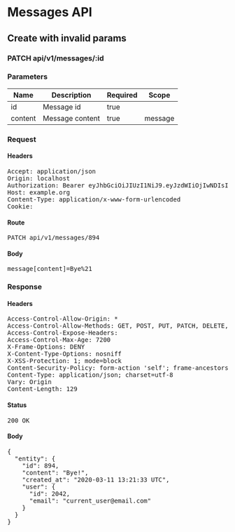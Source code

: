 # Messages API

## Create with invalid params

### PATCH api/v1/messages/:id

### Parameters

| Name | Description | Required | Scope |
|------|-------------|----------|-------|
| id | Message id | true |  |
| content | Message content | true | message |

### Request

#### Headers

<pre>Accept: application/json
Origin: localhost
Authorization: Bearer eyJhbGciOiJIUzI1NiJ9.eyJzdWIiOjIwNDIsImlhdCI6MTU4MzkzMjg5MywiaXNzIjoiaHR0cDovL3d3dy5leGFtcGxlLmNvbSJ9.TWLb9GSkjs_SKHgUi-GCFhBSlNUvAwtpRvvIUZx-Hy8
Host: example.org
Content-Type: application/x-www-form-urlencoded
Cookie: </pre>

#### Route

<pre>PATCH api/v1/messages/894</pre>

#### Body

<pre>message[content]=Bye%21</pre>

### Response

#### Headers

<pre>Access-Control-Allow-Origin: *
Access-Control-Allow-Methods: GET, POST, PUT, PATCH, DELETE, OPTIONS, HEAD
Access-Control-Expose-Headers: 
Access-Control-Max-Age: 7200
X-Frame-Options: DENY
X-Content-Type-Options: nosniff
X-XSS-Protection: 1; mode=block
Content-Security-Policy: form-action &#39;self&#39;; frame-ancestors &#39;self&#39;; base-uri &#39;self&#39;; default-src &#39;none&#39;; script-src &#39;self&#39;; connect-src &#39;self&#39;; img-src &#39;self&#39; https: data:; style-src &#39;self&#39; &#39;unsafe-inline&#39; https:; font-src &#39;self&#39;; object-src &#39;none&#39;; plugin-types application/pdf; child-src &#39;self&#39;; frame-src &#39;self&#39;; media-src &#39;self&#39;
Content-Type: application/json; charset=utf-8
Vary: Origin
Content-Length: 129</pre>

#### Status

<pre>200 OK</pre>

#### Body

<pre>{
  "entity": {
    "id": 894,
    "content": "Bye!",
    "created_at": "2020-03-11 13:21:33 UTC",
    "user": {
      "id": 2042,
      "email": "current_user@email.com"
    }
  }
}</pre>
